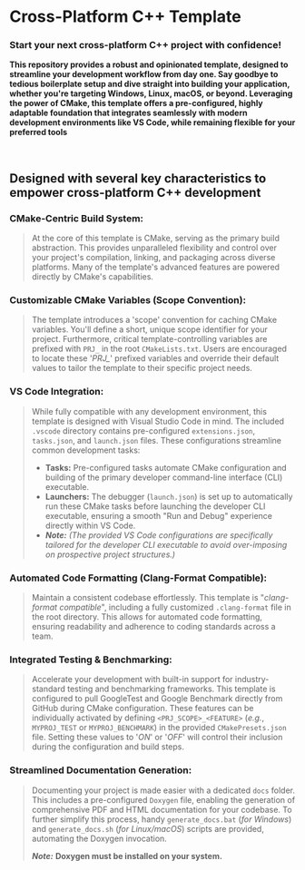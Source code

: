 # Cross-Platform C++ Template

### **Start your next cross-platform C++ project with confidence!**
**This repository provides a robust and opinionated template, designed to streamline your development workflow from day one. Say goodbye to tedious boilerplate setup and dive straight into building your application, whether you're targeting Windows, Linux, macOS, or beyond. Leveraging the power of CMake, this template offers a pre-configured, highly adaptable foundation that integrates seamlessly with modern development environments like VS Code, while remaining flexible for your preferred tools**

</br>

## Designed with several key characteristics to empower cross-platform C++ development
### **CMake-Centric Build System:**
> At the core of this template is CMake, serving as the primary build abstraction. This provides unparalleled flexibility and control over your project's compilation, linking, and packaging across diverse platforms. Many of the template's advanced features are powered directly by CMake's capabilities.

### **Customizable CMake Variables (Scope Convention):**
> The template introduces a 'scope' convention for caching CMake variables. You'll define a short, unique scope identifier for your project. Furthermore, critical template-controlling variables are prefixed with `PRJ_` in the root `CMakeLists.txt`. Users are encouraged to locate these '*PRJ_*' prefixed variables and override their default values to tailor the template to their specific project needs.

### **VS Code Integration:**
> While fully compatible with any development environment, this template is designed with Visual Studio Code in mind. The included `.vscode` directory contains pre-configured `extensions.json`, `tasks.json`, and `launch.json` files. These configurations streamline common development tasks:
> - **Tasks:** Pre-configured tasks automate CMake configuration and building of the primary developer command-line interface (CLI) executable.
> - **Launchers:** The debugger (`launch.json`) is set up to automatically run these CMake tasks before launching the developer CLI executable, ensuring a smooth "Run and Debug" experience directly within VS Code.
> - ***Note:*** *(The provided VS Code configurations are specifically tailored for the developer CLI executable to avoid over-imposing on prospective project structures.)*

### **Automated Code Formatting (Clang-Format Compatible):**
> Maintain a consistent codebase effortlessly. This template is "*clang-format compatible*", including a fully customized `.clang-format` file in the root directory. This allows for automated code formatting, ensuring readability and adherence to coding standards across a team.

### **Integrated Testing & Benchmarking:**
> Accelerate your development with built-in support for industry-standard testing and benchmarking frameworks. This template is configured to pull GoogleTest and Google Benchmark directly from GitHub during CMake configuration. These features can be individually activated by defining `<PRJ_SCOPE>_<FEATURE>` (*e.g.*, `MYPROJ_TEST` or `MYPROJ_BENCHMARK`) in the provided `CMakePresets.json` file. Setting these values to '*ON*' or '*OFF*' will control their inclusion during the configuration and build steps.

### **Streamlined Documentation Generation:**
> Documenting your project is made easier with a dedicated `docs` folder. This includes a pre-configured `Doxygen` file, enabling the generation of comprehensive PDF and HTML documentation for your codebase. To further simplify this process, handy `generate_docs.bat` (*for Windows*) and `generate_docs.sh` (*for Linux/macOS*) scripts are provided, automating the Doxygen invocation.
> 
> ***Note:*** **Doxygen must be installed on your system.**
